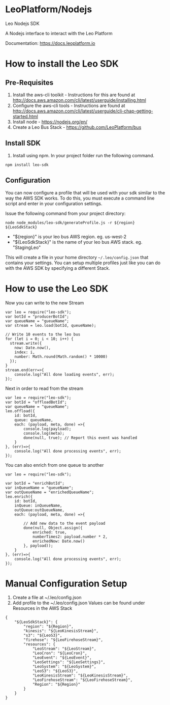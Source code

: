 LeoPlatform/Nodejs
===================

Leo Nodejs SDK

A Nodejs interface to interact with the Leo Platform

Documentation: https://docs.leoplatform.io

How to install the Leo SDK
===================================

Pre-Requisites
--------------
1. Install the aws-cli toolkit - Instructions for this are found at http://docs.aws.amazon.com/cli/latest/userguide/installing.html
2. Configure the aws-cli tools - Instructions are found at http://docs.aws.amazon.com/cli/latest/userguide/cli-chap-getting-started.html
3. Install node - https://nodejs.org/en/
4. Create a Leo Bus Stack - https://github.com/LeoPlatform/bus

Install SDK
-----------
1. Install using npm.  In your project folder run the following command.

```
npm install leo-sdk
```

Configuration
-------------

You can now configure a profile that will be used with your sdk similar to the way the AWS SDK works.  To do this, you must execute a command line script and enter in your configuration settings.

Issue the following command from your project directory:

```
node node_modules/leo-sdk/generateProfile.js -r ${region} ${LeoSdkStack}
```

* "${region}" is your leo bus AWS region. eg. us-west-2
* "${LeoSdkStack}" is the name of your leo bus AWS stack. eg. "StagingLeo"

This will create a file in your home directory `~/.leo/config.json` that contains your settings.  You can setup multiple profiles just like you can do with the AWS SDK by specifying a different Stack.  


How to use the Leo SDK
===================================

Now you can write to the new Stream

```
var leo = require("leo-sdk");
var botId = "producerBotId";
var queueName = "queueName";
var stream = leo.load(botId, queueName);

// Write 10 events to the leo bus
for (let i = 0; i < 10; i++) {
  stream.write({
    now: Date.now(),
    index: i,
    number: Math.round(Math.random() * 10000)
  });
}
stream.end(err=>{
	console.log("All done loading events", err);
});
```

Next in order to read from the stream

```
var leo = require("leo-sdk");
var botId = "offloadBotId";
var queueName = "queueName";
leo.offload({
	id: botId,
	queue: queueName,
	each: (payload, meta, done) =>{
		console.log(payload);
		console.log(meta);
		done(null, true); // Report this event was handled
	}
}, (err)=>{
	console.log("All done processing events", err);
});
```


You can also enrich from one queue to another 

```
var leo = require("leo-sdk");

var botId = "enrichBotId";
var inQueueName = "queueName";
var outQueueName = "enrichedQueueName";
leo.enrich({
	id: botId,
	inQueue: inQueueName,
	outQueue:outQueueName,
	each: (payload, meta, done) =>{

		// Add new data to the event payload
		done(null, Object.assign({
			enriched: true,
			numberTimes2: payload.number * 2,
			enrichedNow: Date.now()
		}, payload));
	}
}, (err)=>{
	console.log("All done processing events", err);
});
```


Manual Configuration Setup
===================================

1. Create a file at ~/.leo/config.json
2. Add profile to the ~/.leo/config.json
	Values can be found under Resources in the AWS Stack

```
{
	"${LeoSdkStack}": {
		"region": "${Region}",
		"kinesis": "${LeoKinesisStream}",
		"s3": "${LeoS3}",
		"firehose": "${LeoFirehoseStream}",
		"resources": {
			"LeoStream": "${LeoStream}",
			"LeoCron": "${LeoCron}",
			"LeoEvent": "${LeoEvent}",
			"LeoSettings": "${LeoSettings}",
			"LeoSystem": "${LeoSystem}",
			"LeoS3": "${LeoS3}",
			"LeoKinesisStream": "${LeoKinesisStream}",
			"LeoFirehoseStream": "${LeoFirehoseStream}",
			"Region": "${Region}"
		}
	}
}
```